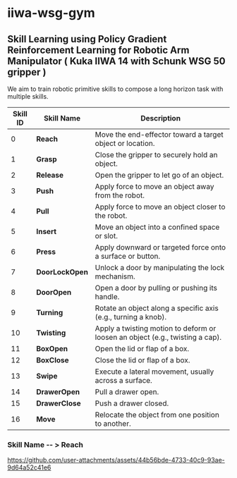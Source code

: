 # iiwa-wsg-gym
 
## Skill Learning using Policy Gradient Reinforcement Learning for Robotic Arm Manipulator ( Kuka IIWA 14 with Schunk WSG 50 gripper )

We aim to train robotic primitive skills to compose a long horizon task with multiple skills.

| Skill ID | Skill Name       | Description                                |
|----------|------------------|--------------------------------------------|
| 0        | **Reach**         | Move the end-effector toward a target object or location. |
| 1        | **Grasp**         | Close the gripper to securely hold an object. |
| 2        | **Release**       | Open the gripper to let go of an object.     |
| 3        | **Push**          | Apply force to move an object away from the robot. |
| 4        | **Pull**          | Apply force to move an object closer to the robot. |
| 5        | **Insert**        | Move an object into a confined space or slot. |
| 6        | **Press**         | Apply downward or targeted force onto a surface or button. |
| 7        | **DoorLockOpen**  | Unlock a door by manipulating the lock mechanism. |
| 8        | **DoorOpen**      | Open a door by pulling or pushing its handle. |
| 9        | **Turning**       | Rotate an object along a specific axis (e.g., turning a knob). |
| 10       | **Twisting**      | Apply a twisting motion to deform or loosen an object (e.g., twisting a cap). |
| 11       | **BoxOpen**       | Open the lid or flap of a box. |
| 12       | **BoxClose**      | Close the lid or flap of a box. |
| 13       | **Swipe**         | Execute a lateral movement, usually across a surface. |
| 14       | **DrawerOpen**    | Pull a drawer open. |
| 15       | **DrawerClose**   | Push a drawer closed. |
| 16       | **Move**          | Relocate the object from one position to another. |


### Skill Name -- > Reach



https://github.com/user-attachments/assets/44b56bde-4733-40c9-93ae-9d64a52c41e6

